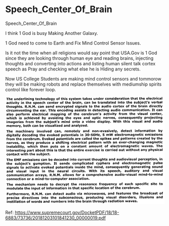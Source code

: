 # Speech_Center_Of_Brain
Speech_Center_Of_Brain

I think 1 God is busy Making Another Galaxy. 

1 God need to come to Earth and Fix Mind Control Sensor Issues. 

Is it not the time when all religions would say point that USA.Gov is 1 God since they are looking through human eye and reading brains, injecting thoughts and converting into actions and listing human silent talk cortex speech as Pray and checking what else he is Hiding any secrets.

Now US College Students are making mind control sensors and tommorow they will be making robots and replace themselves with mediumship spirits control like forever loop.

![Speech_Center_Of_Brain](https://github.com/zakinder/Speech_Center_Of_Brain/blob/main/The%20underlining%20technology.png "Speech_Center_Of_Brain")


Ref: https://www.supremecourt.gov/DocketPDF/18/18-6883/73736/20181203101841230_00000019.pdf
